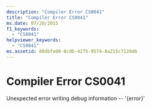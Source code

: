 ```yaml
---
description: "Compiler Error CS0041"
title: "Compiler Error CS0041"
ms.date: 07/20/2015
f1_keywords:
  - "CS0041"
helpviewer_keywords:
  - "CS0041"
ms.assetid: 80dbfe00-8cdb-4275-9574-8a215c7139d6
---
```

# Compiler Error CS0041

Unexpected error writing debug information -- '{error}'
